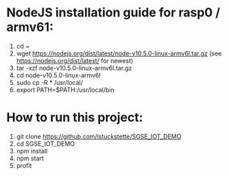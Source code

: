 # NodeJS installation guide for rasp0 / armv61:
1. cd ~
2. wget https://nodejs.org/dist/latest/node-v10.5.0-linux-armv6l.tar.gz (see https://nodejs.org/dist/latest/ for newest)
3. tar -xzf node-v10.5.0-linux-armv6l.tar.gz
4. cd node-v10.5.0-linux-armv6l
5. sudo cp -R * /usr/local/
6. export PATH=$PATH:/usr/local/bin

# How to run this project:
1. git clone https://github.com/lstuckstette/SGSE_IOT_DEMO
2. cd SGSE_IOT_DEMO
3. npm install
4. npm start
5. profit